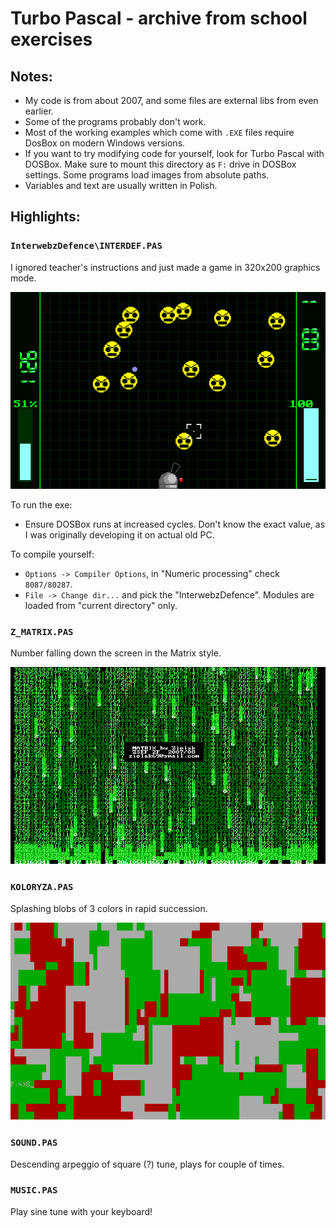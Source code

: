 # Turbo Pascal - archive from school exercises

## Notes:

- My code is from about 2007, and some files are external libs from even earlier.
- Some of the programs probably don't work.
- Most of the working examples which come with `.EXE` files require DosBox on modern Windows versions.
- If you want to try modifying code for yourself, look for Turbo Pascal with DOSBox. Make sure to mount this directory as `F:` drive in DOSBox settings. Some programs load images from absolute paths.
- Variables and text are usually written in Polish.

## Highlights:

### `InterwebzDefence\INTERDEF.PAS`

I ignored teacher's instructions and just made a game in 320x200 graphics mode.

![](./img/interwebsDefence.png)

To run the exe:

- Ensure DOSBox runs at increased cycles. Don't know the exact value, as I was originally developing it on actual old PC.

To compile yourself:

- `Options -> Compiler Options`, in "Numeric processing" check `8087/80287`.
- `File -> Change dir...` and pick the "InterwebzDefence". Modules are loaded from "current directory" only.

### `Z_MATRIX.PAS`

Number falling down the screen in the Matrix style.

![](./img/matrix.png)

### `KOLORYZA.PAS`

Splashing blobs of 3 colors in rapid succession.

![](./img/koloryza.png)

### `SOUND.PAS`

Descending arpeggio of square (?) tune, plays for couple of times.

### `MUSIC.PAS`

Play sine tune with your keyboard!
